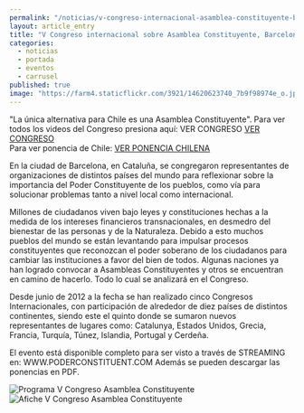 ```yaml
---
permalink: "/noticias/v-congreso-internacional-asamblea-constituyente-barcelona-2014.html"
layout: article_entry
title: "V Congreso internacional sobre Asamblea Constituyente, Barcelona 2014."
categories: 
  - noticias
  - portada
  - eventos
  - carrusel
published: true
image: "https://farm4.staticflickr.com/3921/14620623740_7b9f98974e_o.jpg"
---
```


"La única alternativa para Chile es una Asamblea Constituyente". 
Para ver todos los videos del Congreso presiona aquí: VER CONGRESO <a href="http://poderconstituent.com/poder_constituent/?page_id=135">VER CONGRESO</a>  
Para ver ponencia de Chile: <a href="http://bambuser.com/v/4791152">VER PONENCIA CHILENA</a>

En la ciudad de Barcelona, en Cataluña, se congregaron representantes de organizaciones de distintos países del mundo para reflexionar sobre la importancia del Poder Constituyente de los pueblos, como vía para solucionar problemas tanto a nivel local como internacional.

Millones de ciudadanos viven bajo leyes y constituciones hechas a la medida de los intereses financieros transnacionales, en desmedro del bienestar de las personas y de la Naturaleza. Debido a esto muchos pueblos del mundo se están levantando para impulsar procesos constituyentes que reconozcan el poder soberano de los ciudadanos para cambiar las instituciones a favor del bien de todos. Algunas naciones ya han logrado convocar a Asambleas Constituyentes y otros se encuentran en camino de hacerlo. Todo lo cual se analizará en el Congreso.

Desde junio de 2012 a la fecha se han realizado cinco Congresos Internacionales, con participación de alrededor de diez países de distintos continentes, siendo este el quinto donde se sumaron nuevos representantes de lugares como: Catalunya, Estados Unidos, Grecia, Francia, Turquía, Túnez, Islandia, Portugal y Cerdeña.

El evento está disponible completo para ser visto a través de STREAMING en: WWW.PODERCONSTITUENT.COM
Además se pueden descargar las ponencias en PDF.

<img src="http://www.asambleaconstituyentechile.cl/wp-content/uploads/2014/07/ProgramaW.jpg" alt="Programa V Congreso Asamblea Constituyente " class="img-responsive">

<img src="http://www.asambleaconstituyentechile.cl/wp-content/uploads/2014/07/CHILE-1-799x1024.jpg" alt="Afiche V Congreso Asamblea Constituyente" class="img-responsive">
